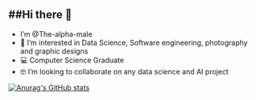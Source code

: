 ##Hi there 👋
-
- I’m @The-alpha-male
- 👀 I’m interested in Data Science, Software engineering, photography and graphic designs
- 💻 Computer Science Graduate
- 🤓 I’m looking to collaborate on any data science and AI project 

[![Anurag's GitHub stats](https://github-readme-stats.vercel.app/api?the-alpha-male)](https://github.com/the-alpha-male/github-readme-stats)
<!---
The-alpha-male/The-alpha-male is a ✨ special ✨ repository because its `README.md` (this file) appears on your GitHub profile.
You can click the Preview link to take a look at your changes.
--->
